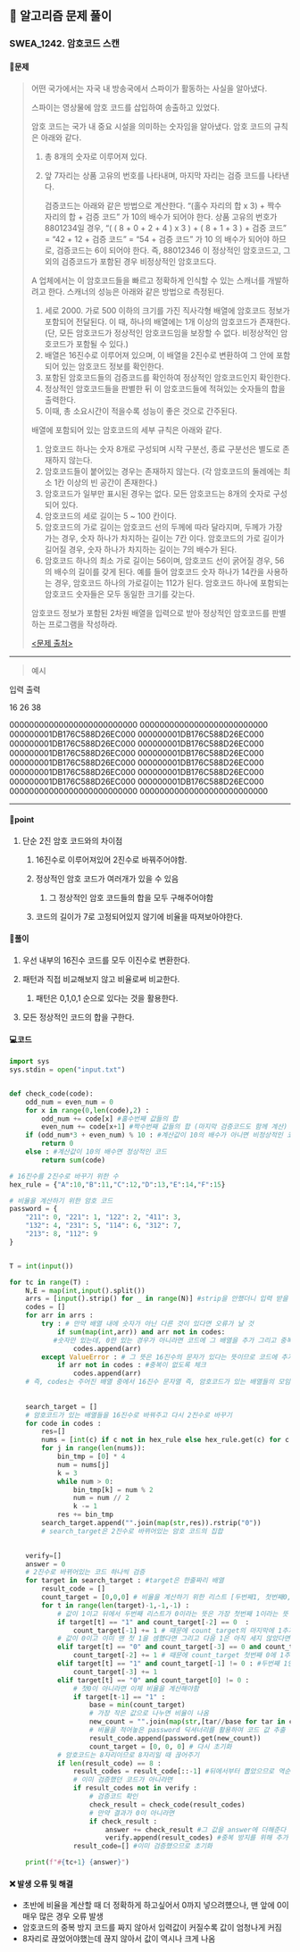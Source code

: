 ## 🐌 알고리즘 문제 풀이

### SWEA_1242. 암호코드 스캔

#### 📒문제

> 어떤 국가에서는 자국 내 방송국에서 스파이가 활동하는 사실을 알아냈다.
>
> 스파이는 영상물에 암호 코드를 삽입하여 송출하고 있었다.
>
> 암호 코드는 국가 내 중요 시설을 의미하는 숫자임을 알아냈다. 암호 코드의 규칙은 아래와 같다.
>  
>
> 1. 총 8개의 숫자로 이루어져 있다.  
>
> 2. 앞 7자리는 상품 고유의 번호를 나타내며, 마지막 자리는 검증 코드를 나타낸다.    
>
>    검증코드는 아래와 같은 방법으로 계산한다.    “(홀수 자리의 합 x 3) + 짝수 자리의 합 + 검증 코드” 가 10의 배수가 되어야 한다.    상품 고유의 번호가 8801234일 경우,    “( ( 8 + 0 + 2 + 4 ) x 3 ) + ( 8 + 1 + 3 ) + 검증 코드”    = “42 + 12 + 검증 코드”    = “54 + 검증 코드” 가 10 의 배수가 되어야 하므로, 검증코드는 6이 되어야 한다.    즉, 88012346 이 정상적인 암호코드고, 그 외의 검증코드가 포함된 경우 비정상적인 암호코드다.
>
> 
>
> A 업체에서는 이 암호코드들을 빠르고 정확하게 인식할 수 있는 스캐너를 개발하려고 한다. 스캐너의 성능은 아래와 같은 방법으로 측정된다.
>  
>
> 1. 세로 2000. 가로 500 이하의 크기를 가진 직사각형 배열에 암호코드 정보가 포함되어 전달된다. 이 때, 하나의 배열에는 1개 이상의 암호코드가 존재한다. (단, 모든 암호코드가 정상적인 암호코드임을 보장할 수 없다. 비정상적인 암호코드가 포함될 수 있다.)  
> 1. 배열은 16진수로 이루어져 있으며, 이 배열을 2진수로 변환하여 그 안에 포함되어 있는 암호코드 정보를 확인한다.  
> 1. 포함된 암호코드들의 검증코드를 확인하여 정상적인 암호코드인지 확인한다.  
> 1. 정상적인 암호코드들을 판별한 뒤 이 암호코드들에 적혀있는 숫자들의 합을 출력한다.  
> 1. 이때, 총 소요시간이 적을수록 성능이 좋은 것으로 간주된다.
>
> 
>
> 배열에 포함되어 있는 암호코드의 세부 규칙은 아래와 같다.
>  
>
> 1. 암호코드 하나는 숫자 8개로 구성되며 시작 구분선, 종료 구분선은 별도로 존재하지 않는다.  
> 2. 암호코드들이 붙어있는 경우는 존재하지 않는다. (각 암호코드의 둘레에는 최소 1칸 이상의 빈 공간이 존재한다.)  
> 3. 암호코드가 일부만 표시된 경우는 없다. 모든 암호코드는 8개의 숫자로 구성되어 있다.  
> 4. 암호코드의 세로 길이는 5 ~ 100 칸이다.  
> 5. 암호코드의 가로 길이는 암호코드 선의 두께에 따라 달라지며, 두께가 가장 가는 경우, 숫자 하나가 차지하는 길이는 7칸 이다.
>    암호코드의 가로 길이가 길어질 경우, 숫자 하나가 차지하는 길이는 7의 배수가 된다.
> 6. 암호코드 하나의 최소 가로 길이는 56이며, 암호코드 선이 굵어질 경우, 56의 배수의 길이를 갖게 된다. 예를 들어 암호코드 숫자 하나가 14칸을 사용하는 경우, 암호코드 하나의 가로길이는 112가 된다. 암호코드 하나에 포함되는 암호코드 숫자들은 모두 동일한 크기를 갖는다.
>
> 암호코드 정보가 포함된 2차원 배열을 입력으로 받아 정상적인 암호코드를 판별하는 프로그램을 작성하라.
>
> [<문제 출처>](https://swexpertacademy.com/main/code/problem/problemDetail.do?contestProbId=AV15JEKKAM8CFAYD)

---

> 예시

입력																	출력 

16 26																  38

00000000000000000000000000
00000000000000000000000000
000000001DB176C588D26EC000
000000001DB176C588D26EC000
000000001DB176C588D26EC000
000000001DB176C588D26EC000
000000001DB176C588D26EC000
000000001DB176C588D26EC000
000000001DB176C588D26EC000
000000001DB176C588D26EC000
000000001DB176C588D26EC000
000000001DB176C588D26EC000
000000001DB176C588D26EC000
000000001DB176C588D26EC000
00000000000000000000000000
00000000000000000000000000

<hr>




#### 🚀point

1. 단순 2진 암호 코드와의 차이점

   1. 16진수로 이루어져있어 2진수로 바꿔주어야함.
   2. 정상적인 암호 코드가 여러개가 있을 수 있음
      1. 그 정상적인 암호 코드들의 합을 모두 구해주어야함
   
   3. 코드의 길이가 7로 고정되어있지 않기에 비율을 따져보아야한다.
   
   
   
   


#### 🔎풀이

1. 우선 내부의 16진수 코드를 모두 이진수로 변환한다.
1. 패턴과 직접 비교해보지 않고 비율로써 비교한다.
   1. 패턴은 0,1,0,1 순으로 있다는 것을 활용한다.
   

3. 모든 정상적인 코드의 합을 구한다.




#### 💻코드

```python
import sys
sys.stdin = open("input.txt")


def check_code(code):
    odd_num = even_num = 0
    for x in range(0,len(code),2) :
        odd_num += code[x] #홀수번째 값들의 합
        even_num += code[x+1] #짝수번째 값들의 합 (마지막 검증코드도 함께 계산)
    if (odd_num*3 + even_num) % 10 : #계산값이 10의 배수가 아니면 비정상적인 코드
        return 0
    else : #계산값이 10의 배수면 정상적인 코드
        return sum(code)

# 16진수를 2진수로 바꾸기 위한 수
hex_rule = {"A":10,"B":11,"C":12,"D":13,"E":14,"F":15}

# 비율을 계산하기 위한 암호 코드
password = {
    "211": 0, "221": 1, "122": 2, "411": 3,
    "132": 4, "231": 5, "114": 6, "312": 7,
    "213": 8, "112": 9
}


T = int(input())

for tc in range(T) :
    N,E = map(int,input().split())
    arrs = [input().strip() for _ in range(N)] #strip을 안했더니 입력 받을 때 오류남
    codes = []
    for arr in arrs :
        try : # 만약 배열 내에 숫자가 아닌 다른 것이 있다면 오류가 날 것
            if sum(map(int,arr)) and arr not in codes: 
           #숫자만 있는데, 0만 있는 경우가 아니라면 코드에 그 배열을 추가 그리고 중복이 없도록 체크
                codes.append(arr)
        except ValueError : # 그 뜻은 16진수의 문자가 있다는 뜻이므로 코드에 추가
            if arr not in codes : #중복이 없도록 체크
                codes.append(arr)
	# 즉, codes는 주어진 배열 중에서 16진수 문자열 즉, 암호코드가 있는 배열들의 모임
    
    
    search_target = []
    # 암호코드가 있는 배열들을 16진수로 바꿔주고 다시 2진수로 바꾸기
    for code in codes :
        res=[]
        nums = [int(c) if c not in hex_rule else hex_rule.get(c) for c in code]
        for j in range(len(nums)):
            bin_tmp = [0] * 4
            num = nums[j]
            k = 3
            while num > 0:
                bin_tmp[k] = num % 2
                num = num // 2
                k -= 1
            res += bin_tmp
        search_target.append("".join(map(str,res)).rstrip("0"))
        # search_target은 2진수로 바뀌어있는 암호 코드의 집합

	
    verify=[]
    answer = 0
    # 2진수로 바뀌어있는 코드 하나씩 검증
    for target in search_target : #target은 한줄짜리 배열
        result_code = []
        count_target = [0,0,0] # 비율을 계산하기 위한 리스트 [두번째1, 첫번째0, 첫번째1]
        for t in range(len(target)-1,-1,-1) :
   			# 값이 1이고 뒤에서 두번째 리스트가 0이라는 뜻은 가장 첫번째 1이라는 뜻
            if target[t] == "1" and count_target[-2] == 0  :
                count_target[-1] += 1 # 때문에 count_target의 마지막에 1추가
            # 값이 0이고 이미 맨 첫 1을 셈했다면 그리고 다음 1은 아직 세지 않았다면 첫 0
            elif target[t] == "0" and count_target[-3] == 0 and count_target[-1]>0 :
                count_target[-2] += 1 # 때문에 count_target 첫번째 0에 1추가
            elif target[t] == "1" and count_target[-1] != 0 : #두번째 1인 경우
                count_target[-3] += 1
            elif target[t] == "0" and count_target[0] != 0 : 
                # 첫0이 아니라면 이제 비율을 계산해야함
                if target[t-1] == "1" :
                    base = min(count_target) 
                    # 가장 작은 값으로 나누면 비율이 나옴
                    new_count = "".join(map(str,[tar//base for tar in count_target]))
                    # 비율을 적어놓은 password 딕셔너리를 활용하여 코드 값 추출
                    result_code.append(password.get(new_count))
                    count_target = [0, 0, 0] # 다시 초기화
			# 암호코드는 8자리이므로 8자리일 때 끊어주기
            if len(result_code) == 8 :
                result_codes = result_code[::-1] #뒤에서부터 뽑았으므로 역순으로 정렬
                # 이미 검증했던 코드가 아니라면
                if result_codes not in verify :
                    # 검증코드 확인
                    check_result = check_code(result_codes)
                    # 만약 결과가 0이 아니라면
                    if check_result :
                        answer += check_result #그 값을 answer에 더해준다
                        verify.append(result_codes) #중복 방지를 위해 추가
                result_code=[] #이미 검증했으므로 초기화

    print(f"#{tc+1} {answer}")
```



#### ❌ 발생 오류 및 해결

- 초반에 비율을 계산할 때 더 정확하게 하고싶어서 0까지 넣으려헀으나, 맨 앞에 0이 매우 많은 경우 오류 발생
- 암호코드의 중복 방지 코드를 짜지 않아서 입력값이 커질수록 값이 엄청나게 커짐
- 8자리로 끊었어야했는데 끊지 않아서 값이 역시나 크게 나옴

